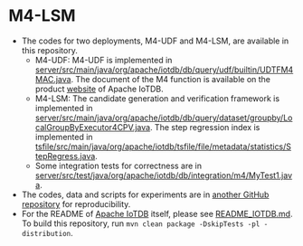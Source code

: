 <!--

    Licensed to the Apache Software Foundation (ASF) under one
    or more contributor license agreements.  See the NOTICE file
    distributed with this work for additional information
    regarding copyright ownership.  The ASF licenses this file
    to you under the Apache License, Version 2.0 (the
    "License"); you may not use this file except in compliance
    with the License.  You may obtain a copy of the License at
    
        http://www.apache.org/licenses/LICENSE-2.0
    
    Unless required by applicable law or agreed to in writing,
    software distributed under the License is distributed on an
    "AS IS" BAstepSIS, WITHOUT WARRANTIES OR CONDITIONS OF ANY
    KIND, either express or implied.  See the License for the
    specific language governing permissions and limitations
    under the License.

-->

# M4-LSM 
- The codes for two deployments, M4-UDF and M4-LSM, are available in this repository.
    - M4-UDF: M4-UDF is implemented in [server/src/main/java/org/apache/iotdb/db/query/udf/builtin/UDTFM4MAC.java](server/src/main/java/org/apache/iotdb/db/query/udf/builtin/UDTFM4MAC.java). The document of the M4 function is available on the product [website](https://iotdb.apache.org/UserGuide/Master/Operators-Functions/Sample.html#m4-function) of Apache IoTDB.
    - M4-LSM: The candidate generation and verification framework is implemented in [server/src/main/java/org/apache/iotdb/db/query/dataset/groupby/LocalGroupByExecutor4CPV.java](server/src/main/java/org/apache/iotdb/db/query/dataset/groupby/LocalGroupByExecutor4CPV.java). The step regression index is implemented in [tsfile/src/main/java/org/apache/iotdb/tsfile/file/metadata/statistics/StepRegress.java](tsfile/src/main/java/org/apache/iotdb/tsfile/file/metadata/statistics/StepRegress.java).
    - Some integration tests for correctness are in [server/src/test/java/org/apache/iotdb/db/integration/m4/MyTest1.java](server/src/test/java/org/apache/iotdb/db/integration/m4/MyTest1.java).
- The codes, data and scripts for experiments are in [another GitHub repository](https://anonymous.4open.science/r/M4-visualization-exp-D378) for reproducibility.
- For the README of [Apache IoTDB](https://iotdb.apache.org/) itself, please see [README_IOTDB.md](README_IOTDB.md). To build this repository, run `mvn clean package -DskipTests -pl -distribution`.
